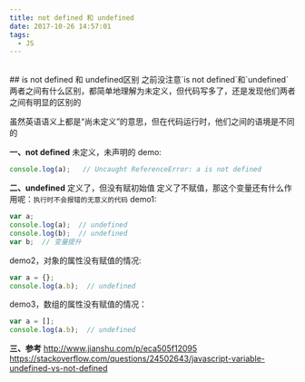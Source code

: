 ```yaml
---
title: not defined 和 undefined
date: 2017-10-26 14:57:01
tags:
  - JS
---
```


<br />
## is not defined 和 undefined区别
之前没注意`is not defined`和`undefined`两者之间有什么区别，都简单地理解为未定义，但代码写多了，还是发现他们两者之间有明显的区别的

虽然英语语义上都是“尚未定义”的意思，但在代码运行时，他们之间的语境是不同的

<!-- more -->

**一、not defined**
未定义，未声明的
demo:
```js
console.log(a);   // Uncaught ReferenceError: a is not defined
```

**二、undefined**
定义了，但没有赋初始值
定义了不赋值，那这个变量还有什么作用呢：`执行时不会报错的无意义的代码`
demo1:
```js
var a;
console.log(a);  // undefined
console.log(b);  // undefined
var b;  // 变量提升
```

demo2，对象的属性没有赋值的情况:
```js
var a = {};
console.log(a.b);  // undefined
```

demo3，数组的属性没有赋值的情况：
```js
var a = [];
console.log(a.b);  // undefined
```


**三、参考**
http://www.jianshu.com/p/eca505f12095
https://stackoverflow.com/questions/24502643/javascript-variable-undefined-vs-not-defined
